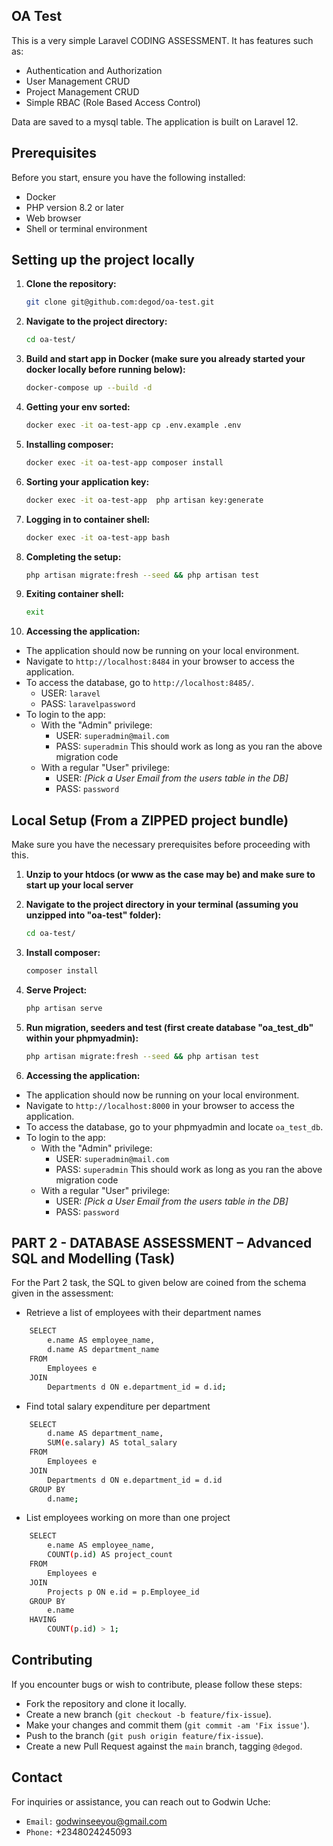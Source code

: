 ## OA Test

This is a very simple Laravel CODING ASSESSMENT. It has features such as:

-   Authentication and Authorization
-   User Management CRUD
-   Project Management CRUD
-   Simple RBAC (Role Based Access Control)

Data are saved to a mysql table. The application is built on Laravel 12.

## Prerequisites

Before you start, ensure you have the following installed:

-   Docker
-   PHP version 8.2 or later
-   Web browser
-   Shell or terminal environment

## Setting up the project locally

1. **Clone the repository:**

    ```bash
    git clone git@github.com:degod/oa-test.git
    ```

2. **Navigate to the project directory:**

    ```bash
    cd oa-test/
    ```

3. **Build and start app in Docker (make sure you already started your docker locally before running below):**

    ```bash
    docker-compose up --build -d
    ```

4. **Getting your env sorted:**

    ```bash
    docker exec -it oa-test-app cp .env.example .env
    ```

5. **Installing composer:**

    ```bash
    docker exec -it oa-test-app composer install
    ```

6. **Sorting your application key:**

    ```bash
    docker exec -it oa-test-app  php artisan key:generate
    ```

7. **Logging in to container shell:**

    ```bash
    docker exec -it oa-test-app bash
    ```

8. **Completing the setup:**

    ```bash
    php artisan migrate:fresh --seed && php artisan test
    ```

9. **Exiting container shell:**

    ```bash
    exit
    ```

10. **Accessing the application:**

-   The application should now be running on your local environment.
-   Navigate to `http://localhost:8484` in your browser to access the application.
-   To access the database, go to `http://localhost:8485/`.
    -   USER: `laravel`
    -   PASS: `laravelpassword`
-   To login to the app:
    -   With the "Admin" privilege:
        -   USER: `superadmin@mail.com`
        -   PASS: `superadmin`
            This should work as long as you ran the above migration code
    -   With a regular "User" privilege:
        -   USER: _[Pick a User Email from the users table in the DB]_
        -   PASS: `password`

## Local Setup (From a ZIPPED project bundle)

Make sure you have the necessary prerequisites before proceeding with this.

1. **Unzip to your htdocs (or www as the case may be) and make sure to start up your local server**

2. **Navigate to the project directory in your terminal (assuming you unzipped into "oa-test" folder):**

    ```bash
    cd oa-test/
    ```

3. **Install composer:**

    ```bash
    composer install
    ```

4. **Serve Project:**

    ```bash
    php artisan serve
    ```

5. **Run migration, seeders and test (first create database "oa_test_db" within your phpmyadmin):**

    ```bash
    php artisan migrate:fresh --seed && php artisan test
    ```

6. **Accessing the application:**

-   The application should now be running on your local environment.
-   Navigate to `http://localhost:8000` in your browser to access the application.
-   To access the database, go to your phpmyadmin and locate `oa_test_db`.
-   To login to the app:
    -   With the "Admin" privilege:
        -   USER: `superadmin@mail.com`
        -   PASS: `superadmin`
            This should work as long as you ran the above migration code
    -   With a regular "User" privilege:
        -   USER: _[Pick a User Email from the users table in the DB]_
        -   PASS: `password`

## PART 2 - DATABASE ASSESSMENT – Advanced SQL and Modelling (Task)

For the Part 2 task, the SQL to given below are coined from the schema given in the assessment:

-   Retrieve a list of employees with their department names

```bash
    SELECT
        e.name AS employee_name,
        d.name AS department_name
    FROM
        Employees e
    JOIN
        Departments d ON e.department_id = d.id;
```

-   Find total salary expenditure per department

```bash
    SELECT
        d.name AS department_name,
        SUM(e.salary) AS total_salary
    FROM
        Employees e
    JOIN
        Departments d ON e.department_id = d.id
    GROUP BY
        d.name;
```

-   List employees working on more than one project

```bash
    SELECT
        e.name AS employee_name,
        COUNT(p.id) AS project_count
    FROM
        Employees e
    JOIN
        Projects p ON e.id = p.Employee_id
    GROUP BY
        e.name
    HAVING
        COUNT(p.id) > 1;
```

## Contributing

If you encounter bugs or wish to contribute, please follow these steps:

-   Fork the repository and clone it locally.
-   Create a new branch (`git checkout -b feature/fix-issue`).
-   Make your changes and commit them (`git commit -am 'Fix issue'`).
-   Push to the branch (`git push origin feature/fix-issue`).
-   Create a new Pull Request against the `main` branch, tagging `@degod`.

## Contact

For inquiries or assistance, you can reach out to Godwin Uche:

-   `Email:` godwinseeyou@gmail.com
-   `Phone:` +2348024245093
